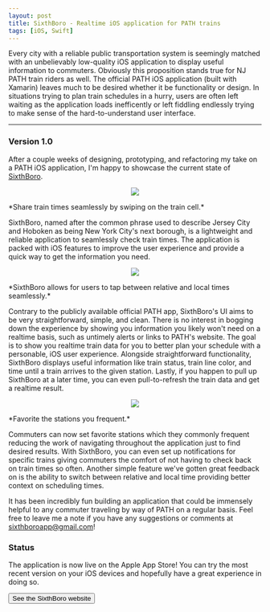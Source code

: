 ```yaml
---
layout: post
title: SixthBoro - Realtime iOS application for PATH trains
tags: [iOS, Swift]
---
```


Every city with a reliable public transportation system is seemingly matched with an unbelievably low-quality iOS application to display useful information to commuters. Obviously this proposition stands true for NJ PATH train riders as well. The official PATH iOS application (built with Xamarin) leaves much to be desired whether it be functionality or design. In situations trying to plan train schedules in a hurry, users are often left waiting as the application loads inefficently or left fiddling endlessly trying to make sense of the hard-to-understand user interface. 

<hr> 

### Version 1.0

After a couple weeks of designing, prototyping, and refactoring my take on a PATH iOS application, I'm happy to showcase the current state of [SixthBoro](https://sixthboro.app).

<p align="center">
<img src="/images/posts/sixthboro/share.png">
</p>
*Share train times seamlessly by swiping on the train cell.*

SixthBoro, named after the common phrase used to describe Jersey City and Hoboken as being New York City's next borough, is a lightweight and reliable application to seamlessly check train times. The application is packed with iOS features to improve the user experience and provide a quick way to get the information you need. 

<p align="center">
<img src="/images/posts/sixthboro/time.png">
</p>
*SixthBoro allows for users to tap between relative and local times seamlessly.*

Contrary to the publicly available official PATH app, SixthBoro's UI aims to be very straightforward, simple, and clean. There is no interest in bogging down the experience by showing you information you likely won't need on a realtime basis, such as untimely alerts or links to PATH's website. The goal is to show you realtime train data for you to better plan your schedule with a personable, iOS user experience. Alongside straightforward functionality, SixthBoro displays useful information like train status, train line color, and time until a train arrives to the given station. Lastly, if you happen to pull up SixthBoro at a later time, you can even pull-to-refresh the train data and get a realtime result. 
 

<p align="center">
<img src="/images/posts/sixthboro/favorites.png">
</p>
*Favorite the stations you frequent.*

Commuters can now set favorite stations which they commonly frequent reducing the work of navigating throughout the application just to find desired results. With SixthBoro, you can even set up notifications for specific trains giving commuters the comfort of not having to check back on train times so often. Another simple feature we've gotten great feedback on is the ability to switch between relative and local time providing better context on scheduling times.

It has been incredibly fun building an application that could be immensely helpful to any commuter traveling by way of PATH on a regular basis. Feel free to leave me a note if you have any suggestions or comments at sixthboroapp@gmail.com! 


### Status

The application is now live on the Apple App Store! You can try the most recent version on your iOS devices and hopefully have a great experience in doing so.

<a href="https://sixthboro.app"><button class='c-btn c-btn--full'>See the SixthBoro website</button></a>
